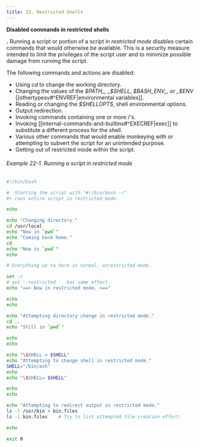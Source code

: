 ```yaml
---
title: 22. Restricted Shells
---
```


**Disabled commands in restricted shells**

**.** Running a script or portion of a script in _restricted mode_ disables certain commands that would otherwise be available. This is a security measure intended to limit the privileges of the script user and to minimize possible damage from running the script.

The following commands and actions are disabled:

- Using _cd_ to change the working directory.
- Changing the values of the _$PATH_, _$SHELL_, _$BASH_ENV_, or _$ENV_ [[othertypesv#^ENVREF|environmental variables]].
- Reading or changing the _$SHELLOPTS_, shell environmental options.
- Output redirection.
- Invoking commands containing one or more /'s.
- Invoking [[internal-commands-and-builtins#^EXECREF|exec]] to substitute a different process for the shell.
- Various other commands that would enable monkeying with or attempting to subvert the script for an unintended purpose.
- Getting out of restricted mode within the script.

###### Example 22-1. Running a script in restricted mode

```bash
#!/bin/bash

#  Starting the script with "#!/bin/bash -r"
#+ runs entire script in restricted mode.

echo

echo "Changing directory."
cd /usr/local
echo "Now in `pwd`"
echo "Coming back home."
cd
echo "Now in `pwd`"
echo

# Everything up to here in normal, unrestricted mode.

set -r
# set --restricted    has same effect.
echo "==> Now in restricted mode. <=="

echo
echo

echo "Attempting directory change in restricted mode."
cd ..
echo "Still in `pwd`"

echo
echo

echo "\$SHELL = $SHELL"
echo "Attempting to change shell in restricted mode."
SHELL="/bin/ash"
echo
echo "\$SHELL= $SHELL"

echo
echo

echo "Attempting to redirect output in restricted mode."
ls -l /usr/bin > bin.files
ls -l bin.files    # Try to list attempted file creation effort.

echo

exit 0
```
